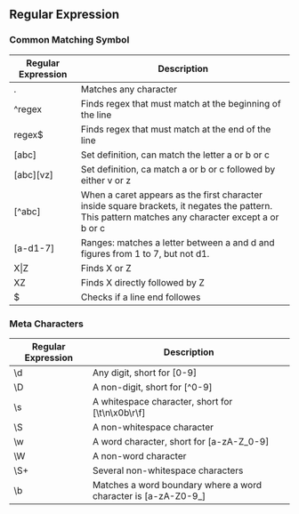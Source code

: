 ## Regular Expression ##

### Common Matching Symbol ###
|Regular Expression| Description| 
|---|---|
|.|Matches any character|
|^regex|Finds regex that must match at the beginning of the line| 
|regex$|Finds regex that must match at the end of the line |
|[abc]|Set definition, can match the letter a or b or c|
|[abc][vz]|Set definition, ca match a or b or c followed by either v or z|
|[^abc]|When a caret appears as the first character inside square brackets, it negates the pattern. This pattern matches any character except a or b or c|
|[a-d1-7]|Ranges: matches a letter between a and d and figures from 1 to 7, but not d1.|
|X\|Z| Finds X or Z| 
|XZ|Finds X directly followed by Z|
|$|Checks if a line end followes| 

### Meta Characters ###
|Regular Expression|Description| 
|----|----|
|\d|Any digit, short for [0-9]|
|\D|A non-digit, short for [^0-9]|
|\s|A whitespace character, short for [\t\n\x0b\r\f]|
|\S|A non-whitespace character|
|\w|A word character, short for [a-zA-Z_0-9]|
|\W|A non-word character|
|\S+|Several non-whitespace characters|
|\b|Matches a word boundary where a word character is [a-zA-Z0-9_]|

